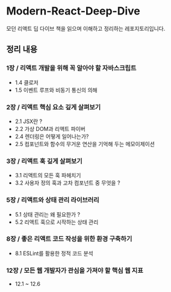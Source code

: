 # Modern-React-Deep-Dive

모던 리액트 딥 다이브 책을 읽으며 이해하고 정리하는 레포지토리입니다.

## 정리 내용

### 1장 / 리액트 개발을 위해 꼭 알아야 할 자바스크립트

- 1.4 클로저
- 1.5 이벤트 루프와 비동기 통신의 의해

### 2장 / 리액트 핵심 요소 깊게 살펴보기

- 2.1 JSX란 ?
- 2.2 가상 DOM과 리액트 파이버
- 2.4 렌더링은 어떻게 일어나는가?
- 2.5 컴포넌트와 함수의 무거운 연산을 기억해 두는 메모이제이션

### 3장 / 리액트 훅 깊게 살펴보기

- 3.1 리액트의 모든 훅 파헤치기
- 3.2 사용자 정의 훅과 고차 컴포넌트 중 무엇을 ?

### 5장 / 리액트와 상태 관리 라이브러리

- 5.1 상태 관리는 왜 필요한가 ?
- 5.2 리액트 훅으로 시작하는 상태 관리

### 8장 / 좋은 리액트 코드 작성을 위한 환경 구축하기

- 8.1 ESLint를 활용한 정적 코드 분석

### 12장 / 모든 웹 개발자가 관심을 가져야 할 핵심 웹 지표

- 12.1 ~ 12.6
